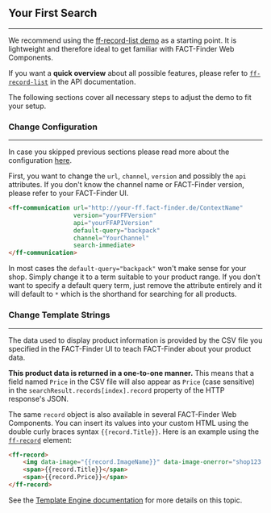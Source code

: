 ## Your First Search

---
We recommend using the [ff-record-list demo](https://github.com/FACT-Finder-Web-Components/demos/blob/release/4.x/ff-record-list/index.html) as a starting point. It is lightweight and therefore ideal to get familiar with FACT-Finder Web Components.

If you want a **quick overview** about all possible features, please refer to [`ff-record-list`](/api/4.x/ff-record-list#tab=docs) in the API documentation.

The following sections cover all necessary steps to adjust the demo to fit your setup.

### Change Configuration

---
In case you skipped previous sections please read more about the configuration [here](/documentation/4.x/configuration).

First, you want to change the `url`, `channel`, `version` and possibly the `api` attributes.
If you don't know the channel name or FACT-Finder version, please refer to your FACT-Finder UI.

```html
<ff-communication url="http://your-ff.fact-finder.de/ContextName"
                  version="yourFFVersion"
                  api="yourFFAPIVersion"
                  default-query="backpack"
                  channel="YourChannel"
                  search-immediate>
</ff-communication>
```

In most cases the `default-query="backpack"` won't make sense for your shop. Simply change it to a term suitable to your product range. If you don't want to specify a default query term, just remove the attribute entirely and it will default to `*` which is the shorthand for searching for all products.


### Change Template Strings

---
The data used to display product information is provided by the CSV file you specified in the FACT-Finder UI to teach FACT-Finder about your product data.

**This product data is returned in a one-to-one manner.** This means that a field named `Price` in the CSV file will also appear as `Price` (case sensitive) in the `searchResult.records[index].record` property of the HTTP response's JSON.

The same `record` object is also available in several FACT-Finder Web Components. You can insert its values into your custom HTML using the double curly braces syntax `{{record.Title}}`. Here is an example using the [`ff-record`](/api/4.x/ff-record-list#tab=docs) element:

```html
<ff-record>
    <img data-image="{{record.ImageName}}" data-image-onerror="shop123.com/error.png">
    <span>{{record.Title}}</span>
    <span>{{record.Price}}</span>
</ff-record>
```

See the [Template Engine documentation](/documentation/4.x/template-engine) for more details on this topic.
